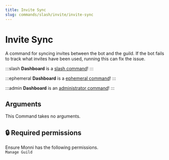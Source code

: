```yaml
---
title: Invite Sync
slug: commands/slash/invite/invite-sync
---
```

# Invite Sync

A command for syncing invites between the bot and the guild. If the bot fails to track what invites have been used, running this can fix the issue.

:::slash
**Dashboard** is a [slash command](/commands/info/slash/)!
:::

:::ephemeral
**Dashboard** is a [ephemeral command](/commands/info/ephemeral)!
:::

:::admin
**Dashboard** is an [administrator command](/commands/info/admin)!
:::

## Arguments

This Command takes no arguments.

## 🔒 Required permissions

Ensure Monni has the following permissions.  
`Manage Guild`